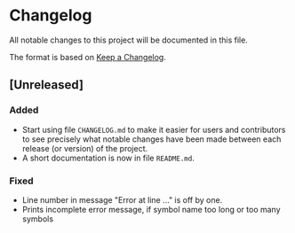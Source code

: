 # Changelog
All notable changes to this project will be documented in this file.

The format is based on [Keep a Changelog](https://keepachangelog.com/en/1.0.0/).

## [Unreleased]
### Added
- Start using file `CHANGELOG.md` to make it easier for users and contributors
  to see precisely what notable changes have been made between each release (or
  version) of the project.
- A short documentation is now in file `README.md`.

### Fixed
- Line number in message "Error at line ..." is off by one.
- Prints incomplete error message, if symbol name too long or too many symbols

